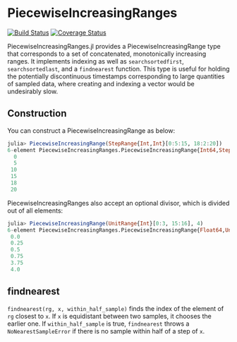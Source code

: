 # PiecewiseIncreasingRanges

[![Build Status](https://travis-ci.org/jishnub/PiecewiseIncreasingRanges.jl.svg?branch=dev)](https://travis-ci.org/jishnub/PiecewiseIncreasingRanges.jl)
[![Coverage Status](https://coveralls.io/repos/simonster/PiecewiseIncreasingRanges.jl/badge.svg?branch=master)](https://coveralls.io/r/simonster/PiecewiseIncreasingRanges.jl?branch=master)

PiecewiseIncreasingRanges.jl provides a PiecewiseIncreasingRange type that corresponds to a set of concatenated, monotonically increasing ranges. It implements indexing as well as `searchsortedfirst`, `searchsortedlast`, and a `findnearest` function. This type is useful for holding the potentially discontinuous timestamps corresponding to large quantities of sampled data, where creating and indexing a vector would be undesirably slow.

## Construction

You can construct a PiecewiseIncreasingRange as below:

```julia
julia> PiecewiseIncreasingRange(StepRange{Int,Int}[0:5:15, 18:2:20])
6-element PiecewiseIncreasingRanges.PiecewiseIncreasingRange{Int64,StepRange{Int64,Int64},Void}:
  0
  5
 10
 15
 18
 20
```

PiecewiseIncreasingRanges also accept an optional divisor, which is divided out of all elements:

```julia
julia> PiecewiseIncreasingRange(UnitRange{Int}[0:3, 15:16], 4)
6-element PiecewiseIncreasingRanges.PiecewiseIncreasingRange{Float64,UnitRange{Int64},Int64}:
 0.0 
 0.25
 0.5 
 0.75
 3.75
 4.0
```

## findnearest

`findnearest(rg, x, within_half_sample)` finds the index of the element of `rg` closest to `x`. If `x` is equidistant between two samples, it chooses the earlier one. If `within_half_sample` is true, `findnearest` throws a `NoNearestSampleError` if there is no sample within half of a step of `x`.